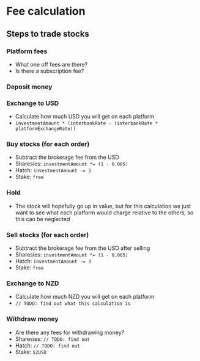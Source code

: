 # Fee calculation

## Steps to trade stocks

### Platform fees
- What one off fees are there?
- Is there a subscription fee?

### Deposit money

### Exchange to USD
- Calculate how much USD you will get on each platform
- `investmentAmount * (interbankRate - (interbankRate * platformExchangeRate))`

### Buy stocks (for each order)
- Subtract the brokerage fee from the USD
- Sharesies: `investmentAmount *= (1 - 0.005)`
- Hatch: `investmentAmount -= 3`
- Stake: `free`

### Hold
- The stock will hopefully go up in value, but for this calculation we just want to see what each platform would charge relative to the others, so this can be neglected

### Sell stocks (for each order)
- Subtract the brokerage fee from the USD after selling
- Sharesies: `investmentAmount *= (1 - 0.005)`
- Hatch: `investmentAmount -= 3`
- Stake: `free`

### Exchange to NZD
- Calculate how much NZD you will get on each platform
- `// TODO: find out what this calculation is`

### Withdraw money
- Are there any fees for withdrawing money?
- Sharesies: `// TODO: find out`
- Hatch: `// TODO: find out`
- Stake: `$2USD`